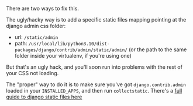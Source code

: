 
<!--
.. title: The Django Admin CSS isn't working!
.. slug: DjangoAdminCSSNotWorking
.. date: 2015-05-13 14:35:28 UTC+01:00
.. tags:
.. category:
.. link:
.. description:
.. type: text
-->



There are two ways to fix this.

The ugly/hacky way is to add a specific static files mapping pointing at the django admin css folder:

  * url: `/static/admin`
  * path: `/usr/local/lib/python3.10/dist-packages/django/contrib/admin/static/admin/` (or the path to the same folder inside your virtualenv, if you're using one)

But that's an ugly hack, and you'll soon run into problems with the rest of your CSS not loading.

The "proper" way to do it is to make sure you've got `django.contrib.admin` loaded in your `INSTALLED_APPS`, and then run `collectstatic`. There's a [full guide to django static files here](/pages/DjangoStaticFiles)

